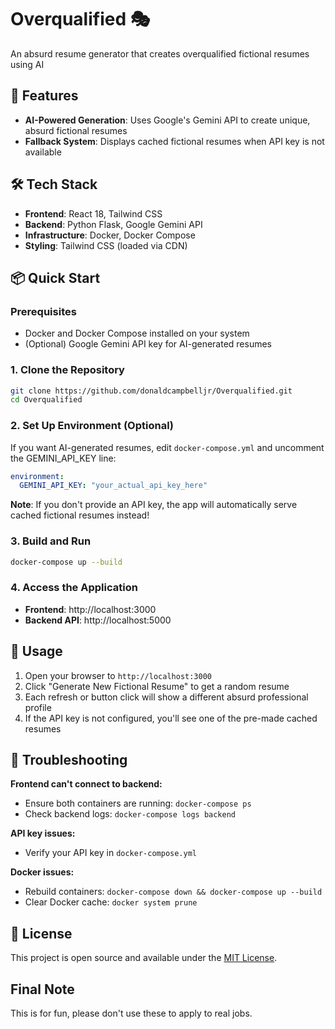 # Overqualified 🎭
An absurd resume generator that creates overqualified fictional resumes using AI

## 🚀 Features

- **AI-Powered Generation**: Uses Google's Gemini API to create unique, absurd fictional resumes
- **Fallback System**: Displays cached fictional resumes when API key is not available

## 🛠️ Tech Stack

- **Frontend**: React 18, Tailwind CSS
- **Backend**: Python Flask, Google Gemini API
- **Infrastructure**: Docker, Docker Compose
- **Styling**: Tailwind CSS (loaded via CDN)

## 📦 Quick Start

### Prerequisites
- Docker and Docker Compose installed on your system
- (Optional) Google Gemini API key for AI-generated resumes

### 1. Clone the Repository
```bash
git clone https://github.com/donaldcampbelljr/Overqualified.git
cd Overqualified
```

### 2. Set Up Environment (Optional)
If you want AI-generated resumes, edit `docker-compose.yml` and uncomment the GEMINI_API_KEY line:
```yaml
environment:
  GEMINI_API_KEY: "your_actual_api_key_here"
```

**Note**: If you don't provide an API key, the app will automatically serve cached fictional resumes instead!

### 3. Build and Run
```bash
docker-compose up --build
```

### 4. Access the Application
- **Frontend**: http://localhost:3000
- **Backend API**: http://localhost:5000

## 🎯 Usage

1. Open your browser to `http://localhost:3000`
2. Click "Generate New Fictional Resume" to get a random resume
3. Each refresh or button click will show a different absurd professional profile
4. If the API key is not configured, you'll see one of the pre-made cached resumes

## 🐛 Troubleshooting

**Frontend can't connect to backend:**
- Ensure both containers are running: `docker-compose ps`
- Check backend logs: `docker-compose logs backend`

**API key issues:**
- Verify your API key in `docker-compose.yml`

**Docker issues:**
- Rebuild containers: `docker-compose down && docker-compose up --build`
- Clear Docker cache: `docker system prune`

## 📝 License

This project is open source and available under the [MIT License](LICENSE).

## Final Note

This is for fun, please don't use these to apply to real jobs.
